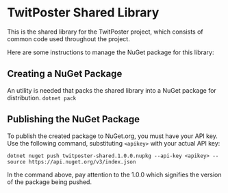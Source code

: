 # TwitPoster Shared Library

This is the shared library for the TwitPoster project, which consists of common code used throughout the project.

Here are some instructions to manage the NuGet package for this library:

## Creating a NuGet Package

An utility is needed that packs the shared library into a NuGet package for distribution.
`dotnet pack`

## Publishing the NuGet Package

To publish the created package to NuGet.org, you must have your API key. Use the following command, substituting `<apikey>` with your actual API key:

`dotnet nuget push twitposter-shared.1.0.0.nupkg --api-key <apikey> --source https://api.nuget.org/v3/index.json`

In the command above, pay attention to the 1.0.0 which signifies the version of the package being pushed.
